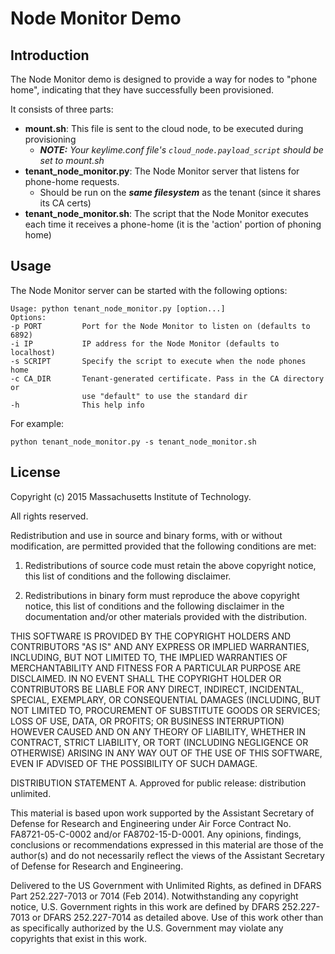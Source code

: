 # Node Monitor Demo

## Introduction 

The Node Monitor demo is designed to provide a way for nodes to "phone home", indicating that they have successfully been provisioned.  

It consists of three parts: 
* **mount.sh**: This file is sent to the cloud node, to be executed during provisioning 
    * *__NOTE:__ Your keylime.conf file's ```cloud_node.payload_script``` should be set to mount.sh*
* **tenant_node_monitor.py**: The Node Monitor server that listens for phone-home requests.  
    * Should be run on the **_same filesystem_** as the tenant (since it shares its CA certs) 
* **tenant_node_monitor.sh**: The script that the Node Monitor executes each time it receives a phone-home (it is the 'action' portion of phoning home) 

## Usage 

The Node Monitor server can be started with the following options: 
```
Usage: python tenant_node_monitor.py [option...]
Options:
-p PORT         Port for the Node Monitor to listen on (defaults to 6892)
-i IP           IP address for the Node Monitor (defaults to localhost)
-s SCRIPT       Specify the script to execute when the node phones home
-c CA_DIR       Tenant-generated certificate. Pass in the CA directory or 
                use "default" to use the standard dir
-h              This help info
```

For example: 
```
python tenant_node_monitor.py -s tenant_node_monitor.sh
```

## License

Copyright (c) 2015 Massachusetts Institute of Technology.

All rights reserved.

Redistribution and use in source and binary forms, with or without modification, are permitted provided that the following conditions are met:

1. Redistributions of source code must retain the above copyright notice, this list of conditions and the following disclaimer.

2. Redistributions in binary form must reproduce the above copyright notice, this list of conditions and the following disclaimer in the documentation and/or other materials provided with the distribution.

THIS SOFTWARE IS PROVIDED BY THE COPYRIGHT HOLDERS AND CONTRIBUTORS "AS IS" AND ANY EXPRESS OR IMPLIED WARRANTIES, INCLUDING, BUT NOT LIMITED TO, THE IMPLIED WARRANTIES OF MERCHANTABILITY AND FITNESS FOR A PARTICULAR PURPOSE ARE DISCLAIMED. IN NO EVENT SHALL THE COPYRIGHT HOLDER OR CONTRIBUTORS BE LIABLE FOR ANY DIRECT, INDIRECT, INCIDENTAL, SPECIAL, EXEMPLARY, OR CONSEQUENTIAL DAMAGES (INCLUDING, BUT NOT LIMITED TO, PROCUREMENT OF SUBSTITUTE GOODS OR SERVICES; LOSS OF USE, DATA, OR PROFITS; OR BUSINESS INTERRUPTION) HOWEVER CAUSED AND ON ANY THEORY OF LIABILITY, WHETHER IN CONTRACT, STRICT LIABILITY, OR TORT (INCLUDING NEGLIGENCE OR OTHERWISE) ARISING IN ANY WAY OUT OF THE USE OF THIS SOFTWARE, EVEN IF ADVISED OF THE POSSIBILITY OF SUCH DAMAGE.


DISTRIBUTION STATEMENT A. Approved for public release: distribution unlimited.

This material is based upon work supported by the Assistant Secretary of Defense for 
Research and Engineering under Air Force Contract No. FA8721-05-C-0002 and/or 
FA8702-15-D-0001. Any opinions, findings, conclusions or recommendations expressed in this
material are those of the author(s) and do not necessarily reflect the views of the 
Assistant Secretary of Defense for Research and Engineering.

Delivered to the US Government with Unlimited Rights, as defined in DFARS Part 
252.227-7013 or 7014 (Feb 2014). Notwithstanding any copyright notice, U.S. Government 
rights in this work are defined by DFARS 252.227-7013 or DFARS 252.227-7014 as detailed 
above. Use of this work other than as specifically authorized by the U.S. Government may 
violate any copyrights that exist in this work.

